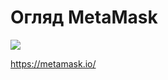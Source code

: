# Огляд MetaMask

[![](https://img.youtube.com/vi/JfTb3i6LGNU/0.jpg)](https://www.youtube.com/watch?v=JfTb3i6LGNU)

https://metamask.io/